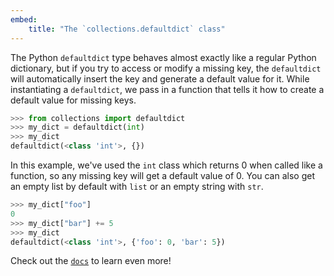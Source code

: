 ```yaml
---
embed:
    title: "The `collections.defaultdict` class"
---
```

The Python `defaultdict` type behaves almost exactly like a regular Python dictionary, but if you try to access or modify a missing key, the `defaultdict` will automatically insert the key and generate a default value for it.
While instantiating a `defaultdict`, we pass in a function that tells it how to create a default value for missing keys.

```py
>>> from collections import defaultdict
>>> my_dict = defaultdict(int)
>>> my_dict
defaultdict(<class 'int'>, {})
```

In this example, we've used the `int` class which returns 0 when called like a function, so any missing key will get a default value of 0. You can also get an empty list by default with `list` or an empty string with `str`.

```py
>>> my_dict["foo"]
0
>>> my_dict["bar"] += 5
>>> my_dict
defaultdict(<class 'int'>, {'foo': 0, 'bar': 5})
```
Check out the [`docs`](https://docs.python.org/3/library/collections.html#collections.defaultdict) to learn even more!
